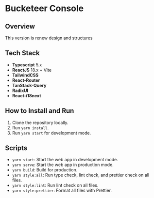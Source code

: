 # Bucketeer Console

## Overview

This version is renew design and structures

## Tech Stack

- **Typescript** 5.x
- **ReactJS** 18.x + Vite
- **TailwindCSS**
- **React-Router**
- **TanStack-Query**
- **RadixUI**
- **React-i18next**

## How to Install and Run

1. Clone the repository locally.
2. Run `yarn install`.
3. Run `yarn start` for development mode.

## Scripts

- `yarn start`: Start the web app in development mode.
- `yarn serve`: Start the web app in production mode.
- `yarn build`: Build for production.
- `yarn style:all`: Run type check, lint check, and prettier check on all files.
- `yarn style:lint`: Run lint check on all files.
- `yarn style:prettier`: Format all files with Prettier.
